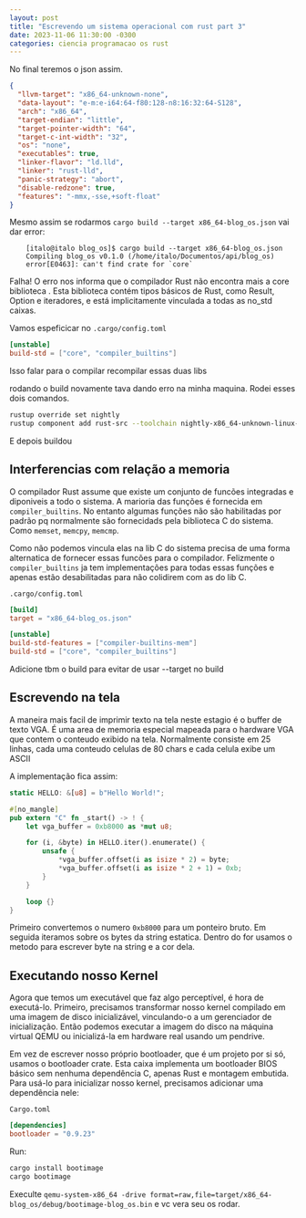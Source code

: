 ```yaml
---
layout: post
title: "Escrevendo um sistema operacional com rust part 3"
date: 2023-11-06 11:30:00 -0300
categories: ciencia programacao os rust
---
```


No final teremos o json assim.

```json
{
  "llvm-target": "x86_64-unknown-none",
  "data-layout": "e-m:e-i64:64-f80:128-n8:16:32:64-S128",
  "arch": "x86_64",
  "target-endian": "little",
  "target-pointer-width": "64",
  "target-c-int-width": "32",
  "os": "none",
  "executables": true,
  "linker-flavor": "ld.lld",
  "linker": "rust-lld",
  "panic-strategy": "abort",
  "disable-redzone": true,
  "features": "-mmx,-sse,+soft-float"
}
```
Mesmo assim se rodarmos `cargo build --target x86_64-blog_os.json` vai dar error:

        [italo@italo blog_os]$ cargo build --target x86_64-blog_os.json
        Compiling blog_os v0.1.0 (/home/italo/Documentos/api/blog_os)
        error[E0463]: can't find crate for `core`

Falha! O erro nos informa que o compilador Rust não encontra mais a core biblioteca . Esta biblioteca contém tipos básicos de Rust, como Result, Option e iteradores, e está implicitamente vinculada a todas as no_std caixas.

Vamos espeficicar no `.cargo/config.toml`
```toml
[unstable]
build-std = ["core", "compiler_builtins"]
```

Isso falar para o compilar recompilar essas duas libs

rodando o build novamente tava dando erro na minha maquina. Rodei esses dois comandos.

```bash
rustup override set nightly
rustup component add rust-src --toolchain nightly-x86_64-unknown-linux-gnu
```

E depois buildou

## Interferencias com relação a memoria

O compilador Rust assume que existe um conjunto de funcões integradas e diponiveis a todo o sistema. A marioria das funções é fornecida em `compiler_builtins`. No entanto algumas funções não são habilitadas por padrão pq normalmente são fornecidads pela biblioteca C do sistema. Como `memset`, `memcpy`, `memcmp`. 

Como não podemos vincula elas na lib C do sistema precisa de uma forma alternatica de fornecer essas funcões para o compilador.
Felizmente o `compiler_builtins` ja tem implementações para todas essas funções e apenas estão desabilitadas para não colidirem com as do lib C.

`.cargo/config.toml`
```toml
[build]
target = "x86_64-blog_os.json"

[unstable]
build-std-features = ["compiler-builtins-mem"]
build-std = ["core", "compiler_builtins"]
```

Adicione tbm o build para evitar de usar --target no build

## Escrevendo na tela

A maneira mais facil de imprimir texto na tela neste estagio é o buffer de texto VGA. É uma area de memoria especial mapeada para o hardware VGA que contem o conteudo exibido na tela. Normalmente consiste em 25 linhas, cada uma conteudo celulas de 80 chars e cada celula exibe um ASCII

A implementação fica assim:

```rs
static HELLO: &[u8] = b"Hello World!";

#[no_mangle]
pub extern "C" fn _start() -> ! {
    let vga_buffer = 0xb8000 as *mut u8;

    for (i, &byte) in HELLO.iter().enumerate() {
        unsafe {
            *vga_buffer.offset(i as isize * 2) = byte;
            *vga_buffer.offset(i as isize * 2 + 1) = 0xb;
        }
    }

    loop {}
}
```

Primeiro convertemos o numero `0xb8000` para um ponteiro bruto. Em seguida iteramos sobre os bytes da string estatica. Dentro do for usamos o metodo para escrever byte na string e a cor dela.

## Executando nosso Kernel

Agora que temos um executável que faz algo perceptível, é hora de executá-lo. Primeiro, precisamos transformar nosso kernel compilado em uma imagem de disco inicializável, vinculando-o a um gerenciador de inicialização. Então podemos executar a imagem do disco na máquina virtual QEMU ou inicializá-la em hardware real usando um pendrive.

Em vez de escrever nosso próprio bootloader, que é um projeto por si só, usamos o bootloader crate. Esta caixa implementa um bootloader BIOS básico sem nenhuma dependência C, apenas Rust e montagem embutida. Para usá-lo para inicializar nosso kernel, precisamos adicionar uma dependência nele:

`Cargo.toml`
```toml
[dependencies]
bootloader = "0.9.23"
```
Run:
```bash
cargo install bootimage
cargo bootimage
```

Execulte `qemu-system-x86_64 -drive format=raw,file=target/x86_64-blog_os/debug/bootimage-blog_os.bin` e vc vera seu os rodar.